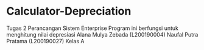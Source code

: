 # Calculator-Depreciation
Tugas 2 Perancangan Sistem Enterprise
Program ini berfungsi untuk menghitung nilai depresiasi
Alana Mulya Zebada (L200190004)
Naufal Putra Pratama (L200190027)
Kelas A
